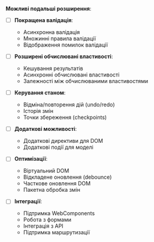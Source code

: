 **Можливі подальші розширення**:
+ [ ] **Покращена валідація**:
    - Асинхронна валідація
    - Множинні правила валідації
    - Відображення помилок валідації

+ [ ] **Розширені обчислювані властивості**:
    - Кешування результатів
    - Асинхронні обчислювані властивості
    - Залежності між обчислюваними властивостями

+ [ ] **Керування станом**:
    - Відміна/повторення дій (undo/redo)
    - Історія змін
    - Точки збереження (checkpoints)

+ [ ] **Додаткові можливості**:
    - Додаткові директиви для DOM
    - Додаткові події для моделі

+ [ ] **Оптимізації**:
    - Віртуальний DOM
    - Відкладене оновлення (debounce)
    - Часткове оновлення DOM
    - Пакетна обробка змін

+ [ ] **Інтеграції**:
    - Підтримка WebComponents
    - Робота з формами
    - Інтеграція з API
    - Підтримка маршрутизації

